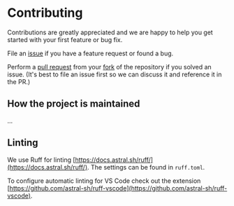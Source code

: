 # Contributing

Contributions are greatly appreciated and we are happy to help you get started with your first feature or bug fix.

File an [issue](https://github.com/bopjesvla/hitch/issues) if you have a feature request or found a bug.

Perform a [pull request](https://github.com/bopjesvla/hitch/pulls) from your [fork](https://github.com/bopjesvla/hitch/fork) of the repository if you solved an issue. (It's best to file an issue first so we can discuss it and reference it in the PR.)

## How the project is maintained
...

## Linting

We use Ruff for linting [https://docs.astral.sh/ruff/](https://docs.astral.sh/ruff/). The settings can be found in `ruff.toml`.

To configure automatic linting for VS Code check out the extension [https://github.com/astral-sh/ruff-vscode](https://github.com/astral-sh/ruff-vscode).